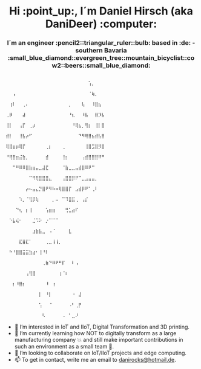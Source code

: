 <h1 align="center"> Hi :point_up:, I´m Daniel Hirsch (aka DaniDeer) :computer: </h1>
<h3 align="center"> I´m an engineer :pencil2::triangular_ruler::bulb: based in  :de: - southern Bavaria :small_blue_diamond::evergreen_tree::mountain_bicyclist::cow2::beers::small_blue_diamond: </h3>



                                           ⠀⠀⠀⠀⠀⠀⠀⠀⠀⠀⠀⠀⠀⠀⠀⠀⠀⠀⠀⠀⠀⠀⠀⠀⠀⢡⡀⠀⠀⠀                                                      
                                           ⠀⠀⢠⠀⠀⠀⠀⠀⠀⠀⠀⠀⠀⠀⠀⠀⠀⠀⠀⠀⠀⠀⠀⠀⠀⠈⢷⡀⠀⠀                                                      
                                           ⠀⢰⠇⠀⠀⢀⠄⠀⠀⠀⠀⠀⠀⠀⠀⠀⠀⠀⠀⡀⠀⠀⠀⢧⠀⠀⠸⣿⣦⠀                                                     
                                           ⢀⡿⠀⠀⠀⣼⠀⠀⠀⠀⠀⠀⠀⠀⠀⠀⠀⠀⠀⠘⣆⠀⠀⠸⣧⠀⠀⣿⡹⣧                                                     
                                           ⢸⡇⠀⠀⢠⡏⠀⢀⡴⠀⠀⠀⠀⠀⠀⠀⠀⠀⠀⠀⠘⢿⣦⡀⢻⡆⠀⢸⡇⣿                                                    
                                           ⣾⡇⠀⠀⢸⣧⡴⠋⠀⠀⠀⠀⠀⠀⠀⠀⠀⠀⠀⠀⠀⠀⠙⠻⢿⣿⣦⣾⣧⣿                                                    
                                           ⢿⣿⣶⡶⢿⡏⠀⠀⠀⠀⠀⠀⢀⡆⠀⠀⠀⢀⠀⠀⠀⠀⠀⠀⢸⣿⣩⣿⡻⣿                                                    
                                           ⠘⢿⣿⣶⣬⣷⡀⠀⠀⠀⠀⠀⣾⠀⠀⠀⠀⢸⡆⠀⠀⠀⠀⢠⣾⣿⣿⣿⠿⠛                                                    
                                           ⠀⠀⠉⠛⠿⠿⣿⣷⣶⣤⣀⣼⣏⠀⠀⠀⠀⠈⣷⣀⣀⣤⣾⣿⠿⠟⠉⠀⠀⠀                                                   
                                           ⠀⠀⠀⠀⠀⠀⠀⠉⠻⢿⣿⣿⣿⣄⠀⠀⠀⢠⣿⣿⡿⠟⠉⣀⣠⣤⣤⡀⠀⠀                                                    
                                           ⠀⠀⠀⠀⠀⠀⡴⠦⣤⣄⡙⣿⠟⠻⠷⠶⢿⣿⣿⡏⠀⣠⣾⡿⠟⠁⢀⠇⠀⠀                                                   
                                      ⠀⠀     ⠀⠀⠀⠀⠱⡀⠈⢻⡿⢷⠀⠀⠀⠀⡀⠤⠀⠉⠹⣿⣯⢀⠀⢠⡎⠀⠀⠀                                                    
                                      ⠀⠀⠀⠀     ⠀⠀⠀⠙⢆⠀⡆⢸⠀⠀⠀⠀⢡⣶⣶⠀⠀⠀⢛⣁⣴⠏⠀⠀⠀⠀                                                     
                                      ⠀⠀⠀⠀⠀⠀⠀⠀     ⠀⠑⣧⢮⠂⠀⠀⠀⣈⠩⠕⠀⡐⠉⠉⠉⠀⠀⠀⠀⠀⠀                                                     
                                      ⠀     ⠀⠀⠀⠀⠀⠀⠀⠀⣰⣷⣧⣀⠀⠠⠈⠀⠀⠀⠀⣇⠀⠀⠀⠀⠀⠀⠀⠀⠀                                                     
                                      ⠀⠀⠀⠀⠀     ⠀⠀⠀⠀⣏⣿⣏⠁⠀⠀⠀⠀⢀⣀⢸⢸⡀⠀⠀⠀⠀⠀⠀⠀⠀                                                     
                                      ⠀⠀⠀⠀⠀⠀⠀⠀⠀     ⠀⠓⠘⣿⣿⣭⣭⣳⣴⠂⢸⠘⠇⠀⠀⠀⠀⠀⠀⠀⠀                                                    
                                           ⠀⠀⠀⠀⠀⠀⠀⠀⠀⠀⠀⢀⣷⠙⠿⠟⠛⡏⠀⠀⠇⢠⠀⠀⠀⠀⠀⠀⠀⠀                                                     
                                 ⠀⠀⠀⠀          ⠀⠀⠀⠀⠀⠀⢠⢻⣿⠀⠀⠀⠀⠀⠀⠀⢰⠈⠆⠀⠀⠀⠀⠀⠀⠀                                                      
                                      ⠀⠀⠀⠀⠀⠀⠀⠀     ⠀⠀⡆⠸⣿⡆⠀⠀⠀⠀⠀⠀⠸⠀⢰⠀⠀⠀⠀⠀⠀⠀                                                      
                                           ⠀⠀⠀⠀⠀⠀⠀⠀⠀⠀⡇⠀⠘⡇⠀⠀⠀⠀⠀⠀⠐⠀⣼⠀⠀⠀⠀⠀⠀⠀                                                      
                                           ⠀⠀⠀⠀⠀⠀⠀⠀⠀⠀⢡⠀⠀⠈⠀⠀⠀⠀⠀⠠⠃⢀⡟⠀⠀⠀⠀⠀⠀⠀                                                      
                                           ⠀⠀⠀⠀⠀⠀⠀⠀⠀⠀⠀⠣⠀⠀⠀⠀⠀⠠⠀⠁⣀⠜⠀⠀⠀⠀⠀⠀⠀⠀                                                      
<!---
https://emojicombos.com/deer-head-ascii-art
--->
- 👀 I’m interested in IoT and IIoT, Digital Transformation and 3D printing.
- 🌱 I’m currently learning how NOT to digitally transform as a large manufacturing company :collision: and still make important contributions in such an environment as a small team :rocket:.
- 💞️ I’m looking to collaborate on IoT/IIoT projects and edge computing.
- 📫 To get in contact, write me an email to danirocks@hotmail.de.

<!---
DaniDeer/DaniDeer is a ✨ special ✨ repository because its `README.md` (this file) appears on your GitHub profile.
You can click the Preview link to take a look at your changes.
--->
